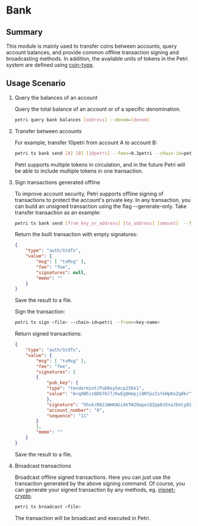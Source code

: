 # Bank

## Summary

This module is mainly used to transfer coins between accounts, query account balances, and provide common offline transaction signing and broadcasting methods. In addition, the available units of tokens in the Petri system are defined using [coin-type](../concepts/coin-type.md).

## Usage Scenario

1. Query the balances of an account

    Query the total balance of an account or of a specific denomination.

    ```bash
    petri query bank balances [address] --denom=[denom]
    ```

2. Transfer between accounts

    For example, transfer 10petri from account A to account B:

    ```bash
    petri tx bank send [A] [B] [10petri] --fees=0.3petri --chain-id=petri
    ```

    Petri supports multiple tokens in circulation, and in the future Petri will be able to include multiple tokens in one transaction.

3. Sign transactions generated offline

    To improve account security, Petri supports offline signing of transactions to protect the account's private key. In any transaction, you can build an unsigned transaction using the flag --generate-only. Take transfer transaction as an example:

    ```bash
    petri tx bank send [from_key_or_address] [to_address] [amount]  --fees=0.3petri --generate-only
    ```

    Return the built transaction with empty signatures:

    ```json
    {
        "type": "auth/StdTx",
        "value": {
            "msg": [ "txMsg" ],
            "fee": "fee",
            "signatures": null,
            "memo": ""
        }
    }
    ```

    Save the result to a file.

    Sign the transaction:

    ```bash
    petri tx sign <file> --chain-id=petri --from=<key-name>
    ```

    Return signed transactions:

    ```json
    {
        "type": "auth/StdTx",
        "value": {
            "msg": [ "txMsg" ],
            "fee": "fee",
            "signatures": [
            {
                "pub_key": {
                "type": "tendermint/PubKeySecp256k1",
                "value": "A+qXW5isQDb7blT/KwEgQHepji8RfpzIstkHpKoZq0kr"
                },
                "signature": "5hxk/R81SWmKAGi4kTW2OapezQZpp6zEnaJbVcyDiWRfgBm4Uejq8+CDk6uzk0aFSgAZzz06E014UkgGpelU7w==",
                "account_number": "0",
                "sequence": "11"
            }
            ],
            "memo": ""
        }
    }
    ```

    Save the result to a file.

4. Broadcast transactions

    Broadcast offline signed transactions. Here you can just use the transaction generated by the above signing command. Of course, you can generate your signed transaction by any methods, eg. [irisnet-crypto](https://github.com/irisnet/irisnet-crypto).

    ```bash
    petri tx broadcast <file>
    ```

    The transaction will be broadcast and executed in Petri.
